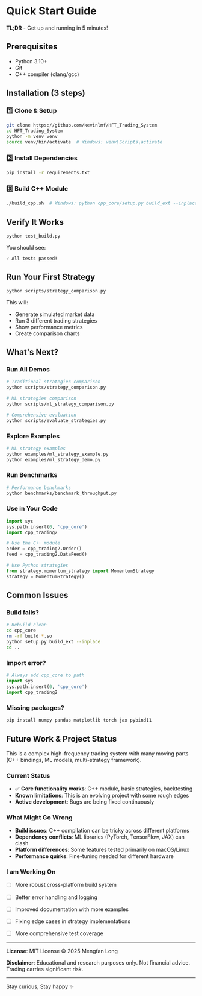 # Quick Start Guide

**TL;DR** - Get up and running in 5 minutes!

## Prerequisites

- Python 3.10+
- Git
- C++ compiler (clang/gcc)

## Installation (3 steps)

### 1️⃣ Clone & Setup

```bash
git clone https://github.com/kevinlmf/HFT_Trading_System
cd HFT_Trading_System
python -m venv venv
source venv/bin/activate  # Windows: venv\Scripts\activate
```

### 2️⃣ Install Dependencies

```bash
pip install -r requirements.txt
```

### 3️⃣ Build C++ Module

```bash
./build_cpp.sh  # Windows: python cpp_core/setup.py build_ext --inplace
```

## Verify It Works

```bash
python test_build.py
```

You should see:
```
✓ All tests passed!
```

## Run Your First Strategy

```bash
python scripts/strategy_comparison.py
```

This will:
- Generate simulated market data
- Run 3 different trading strategies
- Show performance metrics
- Create comparison charts

## What's Next?

### Run All Demos
```bash
# Traditional strategies comparison
python scripts/strategy_comparison.py

# ML strategies comparison
python scripts/ml_strategy_comparison.py

# Comprehensive evaluation
python scripts/evaluate_strategies.py
```

### Explore Examples
```bash
# ML strategy examples
python examples/ml_strategy_example.py
python examples/ml_strategy_demo.py
```

### Run Benchmarks
```bash
# Performance benchmarks
python benchmarks/benchmark_throughput.py
```

### Use in Your Code
```python
import sys
sys.path.insert(0, 'cpp_core')
import cpp_trading2

# Use the C++ module
order = cpp_trading2.Order()
feed = cpp_trading2.DataFeed()

# Use Python strategies
from strategy.momentum_strategy import MomentumStrategy
strategy = MomentumStrategy()
```

## Common Issues

### Build fails?
```bash
# Rebuild clean
cd cpp_core
rm -rf build *.so
python setup.py build_ext --inplace
cd ..
```

### Import error?
```python
# Always add cpp_core to path
import sys
sys.path.insert(0, 'cpp_core')
import cpp_trading2
```

### Missing packages?
```bash
pip install numpy pandas matplotlib torch jax pybind11
```


##  Future Work & Project Status

This is a complex high-frequency trading system with many moving parts (C++ bindings, ML models, multi-strategy framework). 
### Current Status
- ✅ **Core functionality works**: C++ module, basic strategies, backtesting
-  **Known limitations**: This is an evolving project with some rough edges
-  **Active development**: Bugs are being fixed continuously

### What Might Go Wrong
- **Build issues**: C++ compilation can be tricky across different platforms
- **Dependency conflicts**: ML libraries (PyTorch, TensorFlow, JAX) can clash
- **Platform differences**: Some features tested primarily on macOS/Linux
- **Performance quirks**: Fine-tuning needed for different hardware

### I am Working On
- [ ] More robust cross-platform build system
- [ ] Better error handling and logging
- [ ] Improved documentation with more examples
- [ ] Fixing edge cases in strategy implementations
- [ ] More comprehensive test coverage




---

**License**: MIT License © 2025 Mengfan Long

**Disclaimer**: Educational and research purposes only. Not financial advice. Trading carries significant risk.

---

Stay curious, Stay happy ✨
